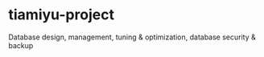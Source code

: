 # tiamiyu-project
Database design, management, tuning &amp; optimization, database security &amp; backup
